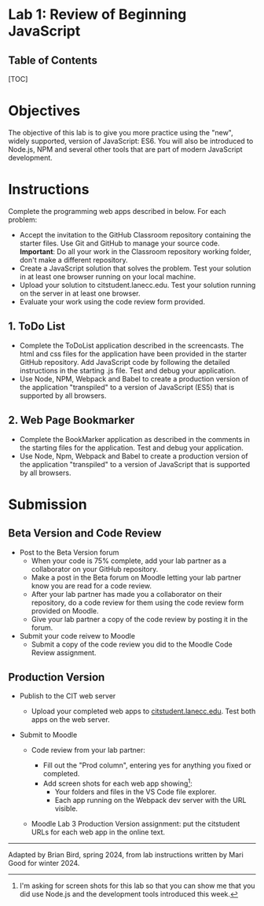 <h1>Lab 1: Review of Beginning JavaScript</h1>

<h2>Table of Contents</h2>

[TOC]

# Objectives

The objective of this lab is to give you more practice using the "new", widely supported,  version of JavaScript: ES6. You will also be introduced to Node.js, NPM and several other tools that are part of modern JavaScript development. 

# Instructions

Complete the programming web apps described in below. For each problem:

- Accept the invitation to the GitHub Classroom repository containing the starter files. Use Git and GitHub to manage your source code.
  **Important**: Do all your work in the Classroom repository working folder, don't make a different repository.
- Create a JavaScript solution that solves the problem. Test your solution in at least one browser running on your local machine.
- Upload your solution to citstudent.lanecc.edu. Test your solution running on the server in at least one browser.
- Evaluate your work using the code review form provided.

## 1. ToDo List

- Complete the ToDoList application described in the screencasts. The html and css files for the application have been provided in the starter GitHub repository. Add JavaScript code by following the detailed instructions in the starting .js file. Test and debug your application.
- Use Node, NPM, Webpack and Babel to create a production version of the  application "transpiled" to a version of JavaScript (ES5) that is supported by all browsers.

## 2. Web Page Bookmarker

- Complete the BookMarker application as described in the comments in the starting files for the application. Test and debug your application.
- Use Node, Npm, Webpack and Babel to create a production version of the  application "transpiled" to a version of JavaScript that is supported by all browsers.

# Submission

## Beta Version and Code Review

- Post to the Beta Version forum
  - When your code is 75% complete, add your lab partner as a collaborator on your GitHub repository.
  - Make a post in the Beta forum on Moodle letting your lab partner know you are read for a code review.
  - After your lab partner has made you a collaborator on their repository, do a code review for them using the code review form provided on Moodle.
  - Give your lab partner a copy of the code review by posting it in the forum.
- Submit your code reivew to Moodle
  - Submit a copy of the code review you did to the Moodle Code Review assignment.

## Production Version

- Publish to the CIT web server  
  - Upload your completed web apps to [citstudent.lanecc.edu](http://citstudent.lanecc.edu).  Test both apps on the web server.  

- Submit to Moodle

  - Code review from your lab partner: 
    - Fill out the "Prod column", entering yes for anything you fixed or completed.
    - Add screen shots for each web app showing[^1]:
      - Your folders and files in the VS Code file explorer.
      - Each app running on the Webpack dev server with the URL visible. 


  - Moodle Lab 3 Production Version assignment:  put the citstudent URLs for each web app in the online text.




[^1]: I'm asking for screen shots for this lab so that you can show me that you did use Node.js and the development tools introduced this week.

---

Adapted by Brian Bird, spring 2024, from lab instructions written by Mari Good for winter 2024.